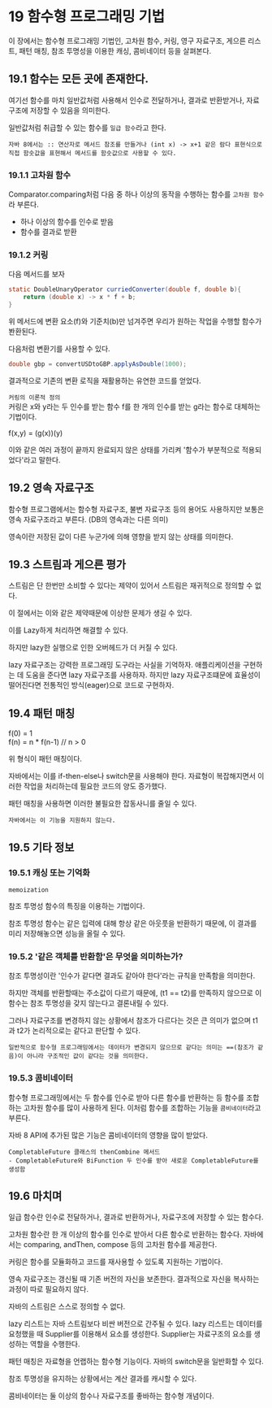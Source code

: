 # 19 함수형 프로그래밍 기법

이 장에서는 함수형 프로그래밍 기법인, 고차원 함수, 커링, 영구 자료구조, 게으른 리스트, 패턴 매칭, 참조 투명성을 이용한 캐싱, 콤비네이터 등을 살펴본다.

## 19.1 함수는 모든 곳에 존재한다.

여기선 함수를 마치 일반값처럼 사용해서 인수로 전달하거나, 결과로 반환받거나, 자료구조에 저장할 수 있음을 의미한다.

일반값처럼 취급할 수 있는 함수를 `일급 함수`라고 한다. 

    자바 8에서는 :: 연산자로 메서드 참조를 만들거나 (int x) -> x+1 같은 람다 표현식으로 직접 함숫값을 표현해서 메서드를 함숫값으로 사용할 수 있다.

### 19.1.1 고차원 함수

Comparator.comparing처럼 다음 중 하나 이상의 동작을 수행하는 함수를 `고차원 함수`라 부른다.
- 하나 이상의 함수를 인수로 받음
- 함수를 결과로 받환

### 19.1.2 커링

다음 메서드를 보자

```java
static DoubleUnaryOperator curriedConverter(double f, double b){
    return (double x) -> x * f + b;
}
```

위 메서드에 변환 요소(f)와 기준치(b)만 넘겨주면 우리가 원하는 작업을 수행할 함수가 봔환된다.

다음처럼 변환기를 사용할 수 있다.

```java
double gbp = convertUSDtoGBP.applyAsDouble(1000);
```

결과적으로 기존의 변환 로직을 재활용하는 유연한 코드를 얻었다.

`커링의 이론적 정의`<br>
커링은 x와 y라는 두 인수를 받는 함수 f를 한 개의 인수를 받는 g라는 함수로 대체하는 기법이다.

f(x,y) = (g(x))(y)

이와 같은 여러 과정이 끝까지 완료되지 않은 상태를 가리켜 '함수가 부분적으로 적용되었다'라고 말한다.

## 19.2 영속 자료구조

함수형 프로그램에서는 함수형 자료구조, 불변 자료구조 등의 용어도 사용하지만 보통은 영속 자료구조라고 부른다. (DB의 영속과는 다른 의미)

영속이란 저장된 값이 다른 누군가에 의해 영향을 받지 않는 상태를 의미한다.

## 19.3 스트림과 게으른 평가

스트림은 단 한번만 소비할 수 있다는 제약이 있어서 스트림은 재귀적으로 정의할 수 없다.

이 절에서는 이와 같은 제약때문에 이상한 문제가 생길 수 있다.

이를 Lazy하게 처리하면 해결할 수 있다.

하지만 lazy한 실행으로 인한 오버헤드가 더 커질 수 있다.

lazy 자료구조는 강력한 프로그래밍 도구라는 사실을 기억하자. 애플리케이션을 구현하는 데 도움을 준다면 lazy 자료구조를 사용하자. 하지만 lazy 자료구조떄문에 효율성이 떨어진다면 전통적인 방식(eager)으로 코드로 구현하자.

## 19.4 패턴 매칭

f(0) = 1<br>
f(n) = n * f(n-1) // n > 0

위 형식이 패턴 매칭이다.

자바에서는 이를 if-then-else나 switch문을 사용해야 한다. 자료형이 복잡해지면서 이러한 작업을 처리하는데 필요한 코드의 양도 증가했다.

패턴 매칭을 사용하면 이러한 불필요한 잡동사니를 줄일 수 있다.

    자바에서는 이 기능을 지원하지 않는다.

## 19.5 기타 정보

### 19.5.1 캐싱 또는 기억화

`memoization`

참조 투명성 함수의 특징을 이용하는 기법이다. 

참조 투명성 함수는 같은 입력에 대해 항상 같은 아웃풋을 반환하기 때문에, 이 결과를 미리 저장해놓으면 성능을 올릴 수 있다.

### 19.5.2 '같은 객체를 반환함'은 무엇을 의미하는가?

참조 투명성이란 '인수가 같다면 결과도 같아야 한다'라는 규칙을 만족함을 의미한다.

하지만 객체를 반환할때는 주소값이 다르기 때문에, (t1 == t2)를 만족하지 않으므로 이 함수는 참조 투명성을 갖지 않는다고 결론내릴 수 있다.

그러나 자료구조를 변경하지 않는 상황에서 참조가 다르다는 것은 큰 의미가 없으며 t1과 t2가 논리적으로는 같다고 판단할 수 있다.

    일반적으로 함수형 프로그래밍에서는 데이터가 변경되지 않으므로 같다는 의미는 ==(참조가 같음)이 아니라 구조적인 값이 같다는 것을 의미한다.

### 19.5.3 콤비네이터

함수형 프로그래밍에서는 두 함수를 인수로 받아 다른 함수를 반환하는 등 함수를 조합하는 고차원 함수를 많이 사용하게 된다. 이처럼 함수를 조합하는 기능을 `콤비네이터`라고 부른다.

자바 8 API에 추가된 많은 기능은 콤비네이터의 영향을 많이 받았다.

    CompletableFuture 클래스의 thenCombine 메서드
    - CompletableFuture와 BiFunction 두 인수를 받아 새로운 CompletableFuture를 생성함

## 19.6 마치며

일급 함수란 인수로 전달하거나, 결과로 반환하거나, 자료구조에 저장할 수 있는 함수다.

고차원 함수란 한 개 이상의 함수를 인수로 받아서 다른 함수로 반환하는 함수다. 자바에서는 comparing, andThen, compose 등의 고차원 함수를 제공한다.

커링은 함수를 모듈화하고 코드를 재사용할 수 있도록 지원하는 기법이다.

영속 자료구조는 갱신될 때 기존 버전의 자신을 보존한다. 결과적으로 자신을 복사하는 과정이 따로 필요하지 않다.

자바의 스트림은 스스로 정의할 수 없다.

lazy 리스트는 자바 스트림보다 비싼 버전으로 간주될 수 있다. lazy 리스트는 데이터를 요청했을 때 Supplier를 이용해서 요소를 생성한다. Supplier는 자료구조의 요소를 생성하는 역할을 수행한다.

패턴 매칭은 자료형을 언랩하는 함수형 기능이다. 자바의 switch문을 일반화할 수 있다.

참조 투명성을 유지하는 상황에서는 계산 결과를 캐시할 수 있다.

콤비네이터는 둘 이상의 함수나 자료구조를 좋바하는 함수형 개념이다.